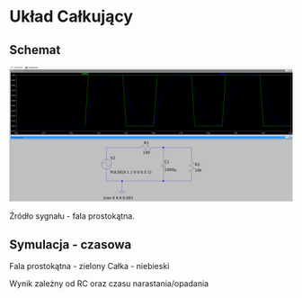 # Układ Całkujący

## Schemat
![Schemat](img/1.png)

Źródło sygnału - fala prostokątna.

## Symulacja - czasowa

Fala prostokątna - zielony
Całka - niebieski

Wynik zależny od RC oraz czasu narastania/opadania